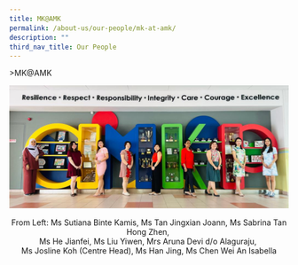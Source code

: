 ```yaml
---
title: MK@AMK
permalink: /about-us/our-people/mk-at-amk/
description: ""
third_nav_title: Our People
---
```

&gt;MK@AMK

![](/images/About%20Us/MK.png)
<center>
From Left: Ms Sutiana Binte Kamis, Ms Tan Jingxian Joann, Ms Sabrina Tan Hong Zhen,&nbsp;<br>
Ms He Jianfei,&nbsp;Ms Liu Yiwen, Mrs Aruna Devi d/o Alaguraju,&nbsp;<br>
Ms Josline Koh (Centre Head), Ms Han Jing, Ms Chen Wei An Isabella
</center>